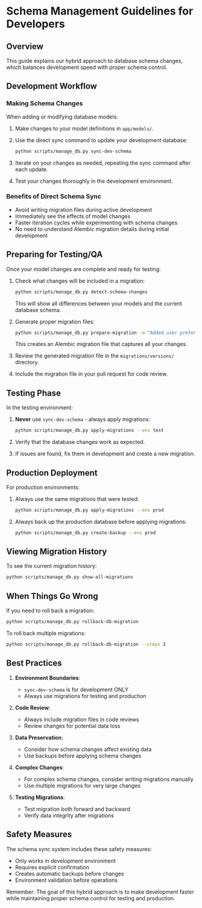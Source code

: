 # Schema Management Guidelines for Developers

## Overview

This guide explains our hybrid approach to database schema changes, which balances development speed with proper schema control.

## Development Workflow

### Making Schema Changes

When adding or modifying database models:

1. Make changes to your model definitions in `app/models/`.

2. Use the direct sync command to update your development database:
   ```bash
   python scripts/manage_db.py sync-dev-schema
   ```

3. Iterate on your changes as needed, repeating the sync command after each update.

4. Test your changes thoroughly in the development environment.

### Benefits of Direct Schema Sync

- Avoid writing migration files during active development
- Immediately see the effects of model changes
- Faster iteration cycles while experimenting with schema changes
- No need to understand Alembic migration details during initial development

## Preparing for Testing/QA

Once your model changes are complete and ready for testing:

1. Check what changes will be included in a migration:
   ```bash
   python scripts/manage_db.py detect-schema-changes
   ```
   This will show all differences between your models and the current database schema.

2. Generate proper migration files:
   ```bash
   python scripts/manage_db.py prepare-migration -m "Added user preferences field"
   ```
   This creates an Alembic migration file that captures all your changes.

3. Review the generated migration file in the `migrations/versions/` directory.

4. Include the migration file in your pull request for code review.

## Testing Phase

In the testing environment:

1. **Never** use `sync-dev-schema` - always apply migrations:
   ```bash
   python scripts/manage_db.py apply-migrations --env test
   ```

2. Verify that the database changes work as expected.

3. If issues are found, fix them in development and create a new migration.

## Production Deployment

For production environments:

1. Always use the same migrations that were tested:
   ```bash
   python scripts/manage_db.py apply-migrations --env prod
   ```

2. Always back up the production database before applying migrations:
   ```bash
   python scripts/manage_db.py create-backup --env prod
   ```

## Viewing Migration History

To see the current migration history:
```bash
python scripts/manage_db.py show-all-migrations
```

## When Things Go Wrong

If you need to roll back a migration:
```bash
python scripts/manage_db.py rollback-db-migration
```

To roll back multiple migrations:
```bash
python scripts/manage_db.py rollback-db-migration --steps 3
```

## Best Practices

1. **Environment Boundaries**:
   - `sync-dev-schema` is for development ONLY
   - Always use migrations for testing and production

2. **Code Review**:
   - Always include migration files in code reviews
   - Review changes for potential data loss

3. **Data Preservation**:
   - Consider how schema changes affect existing data
   - Use backups before applying schema changes

4. **Complex Changes**:
   - For complex schema changes, consider writing migrations manually
   - Use multiple migrations for very large changes

5. **Testing Migrations**:
   - Test migration both forward and backward
   - Verify data integrity after migrations

## Safety Measures

The schema sync system includes these safety measures:

- Only works in development environment
- Requires explicit confirmation
- Creates automatic backups before changes
- Environment validation before operations

Remember: The goal of this hybrid approach is to make development faster while maintaining proper schema control for testing and production.